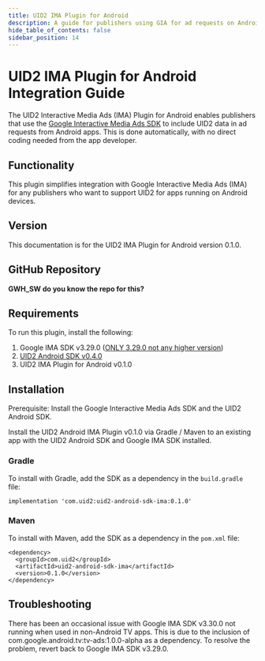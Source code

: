 ```yaml
---
title: UID2 IMA Plugin for Android
description: A guide for publishers using GIA for ad requests on Android apps.
hide_table_of_contents: false
sidebar_position: 14
---
```


# UID2 IMA Plugin for Android Integration Guide

The UID2 Interactive Media Ads (IMA) Plugin for Android enables publishers that use the [Google Interactive Media Ads SDK](https://developers.google.com/interactive-media-ads/docs/sdks/html5/client-side/) to include UID2 data in ad requests from Android apps. This is done automatically, with no direct coding needed from the app developer.

## Functionality

This plugin simplifies integration with Google Interactive Media Ads (IMA) for any publishers who want to support UID2 for apps running on Android devices.

## Version

<!-- As of 2023-07-15 -->

This documentation is for the UID2 IMA Plugin for Android version 0.1.0.

## GitHub Repository

**GWH_SW do you know the repo for this?**

## Requirements 

To run this plugin, install the following:

1. Google IMA SDK v3.29.0 ([ONLY 3.29.0 not any higher version](https://developers.google.com/interactive-media-ads/docs/sdks/android/client-side/history))
1. [UID2 Android SDK v0.4.0](../sdks/uid2-sdk-ref-android.md)
1. UID2 IMA Plugin for Android v0.1.0

## Installation

Prerequisite: Install the Google Interactive Media Ads SDK and the UID2 Android SDK.

Install the UID2 Android IMA Plugin v0.1.0 via Gradle / Maven to an existing app with the UID2 Android SDK and Google IMA SDK installed.

### Gradle 
To install with Gradle, add the SDK as a dependency in the `build.gradle` file:

```
implementation 'com.uid2:uid2-android-sdk-ima:0.1.0'
```

### Maven

To install with Maven, add the SDK as a dependency in the `pom.xml` file:

```
<dependency>
  <groupId>com.uid2</groupId>
  <artifactId>uid2-android-sdk-ima</artifactId>
  <version>0.1.0</version>
</dependency>
```

## Troubleshooting 

There has been an occasional issue with Google IMA SDK v3.30.0 not running when used in non-Android TV apps. This is due to the inclusion of com.google.android.tv:tv-ads:1.0.0-alpha as a dependency. To resolve the problem, revert back to Google IMA SDK v3.29.0.
